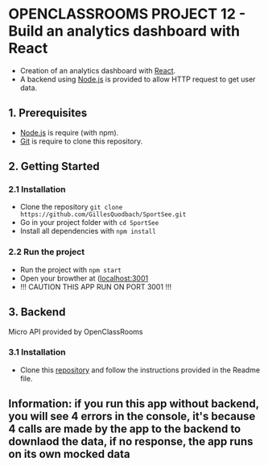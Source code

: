 # OPENCLASSROOMS PROJECT 12 - Build an analytics dashboard with React

- Creation of an analytics dashboard with [React](https://reactjs.org/).
- A backend using [Node.js](https://nodejs.org/en/) is provided to allow HTTP request to get user data.

## 1. Prerequisites

- [Node.js](https://nodejs.org/en/) is require (with npm).
- [Git](https://git-scm.com/) is require to clone this repository.

## 2. Getting Started

### 2.1 Installation

- Clone the repository `git clone https://github.com/GillesQuodbach/SportSee.git`
- Go in your project folder with `cd SportSee`
- Install all dependencies with `npm install`

### 2.2 Run the project

- Run the project with `npm start`
- Open your browther at ([localhost:3001](http://localhost:3001/)
- !!! CAUTION THIS APP RUN ON PORT 3001 !!!

## 3. Backend

Micro API provided by OpenClassRooms

### 3.1 Installation

- Clone this [repository](https://github.com/OpenClassrooms-Student-Center/P9-front-end-dashboard) and follow the instructions provided in the Readme file.

## Information: if you run this app without backend, you will see 4 errors in the console, it's because 4 calls are made by the app to the backend to downlaod the data, if no response, the app runs on its own mocked data

